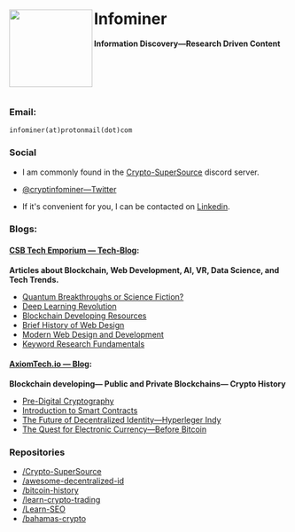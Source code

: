 # Infominer  <img src="https://i.imgur.com/6yj32rq.png" align="left" width="150" height="140">
**Information Discovery—Research Driven Content**

<br/><br/><br/><br/>
### Email:

`infominer(at)protonmail(dot)com`

### Social

* I am commonly found in the [Crypto-SuperSource](https://discord.gg/ahTuPMY) discord server.

* [@cryptinfominer—Twitter](https://twitter.com/cryptinfominer)

* If it's convenient for you, I can be contacted on [Linkedin](https://www.linkedin.com/in/infominer/).

### Blogs: 

#### [CSB Tech Emporium — Tech-Blog](https://www.csbtechemporium.com/the-tech-blog/): 
**Articles about Blockchain, Web Development, AI, VR, Data Science, and Tech Trends.**
  * [Quantum Breakthroughs or Science Fiction?](https://www.csbtechemporium.com/quantum-revolution-or-scifi/)
  * [Deep Learning Revolution](https://www.csbtechemporium.com/deep-learning-revolution/)
  * [Blockchain Developing Resources](https://www.csbtechemporium.com/become-a-blockchain-developer/)
  * [Brief History of Web Design](https://www.csbtechemporium.com/web-design-history/)
  * [Modern Web Design and Development](https://www.csbtechemporium.com/modern-web-design-and-development/)
  * [Keyword Research Fundamentals](https://www.csbtechemporium.com/keyword-research-fundamentals/)

#### [AxiomTech.io — Blog](https://www.axiomtech.io/blog/): 
**Blockchain developing— Public and Private Blockchains— Crypto History**
  * [Pre-Digital Cryptography](https://www.axiomtech.io/blog-feed/2018/9/24/pre-digital-cryptography-a-history)
  * [Introduction to Smart Contracts](https://www.axiomtech.io/blog-feed/2018/10/9/smart-contracts-uses-cases-dapps-icos)
  * [The Future of Decentralized Identity—Hyperleger Indy](https://www.axiomtech.io/blog-feed/hyperledger-indy-decentralized-identity)
  * [The Quest for Electronic Currency—Before Bitcoin](https://www.axiomtech.io/blog-feed/electronic-currency-before-bitcoin)

### Repositories
* [/Crypto-SuperSource](https://github.com/infominer33/Crypto-SuperSource)
* [/awesome-decentralized-id](https://github.com/infominer33/awesome-decentralized-id)
* [/bitcoin-history](https://github.com/infominer33/bitcoin-history)
* [/learn-crypto-trading](https://github.com/infominer33/learn-crypto-trading)
* [/Learn-SEO](https://github.com/infominer33/Learn-SEO)
* [/bahamas-crypto](https://github.com/infominer33/bahamas-crypto)
